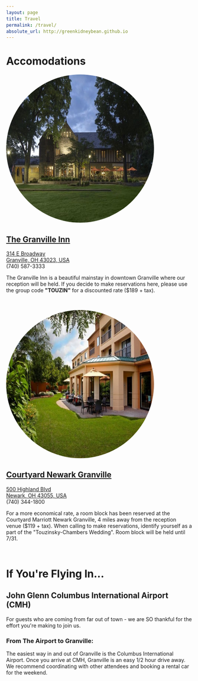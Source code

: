 ```yaml
---
layout: page
title: Travel
permalink: /travel/
absolute_url: http://greenkidneybean.github.io
---
```

# Accomodations

<a href="https://goo.gl/maps/cB3119F7HqL2">
  <img class="centered-and-cropped" width="400" height="400" style="border-radius:50%" src="/assets/granville_inn2.jpeg" >
</a>

## [The Granville Inn](https://granvilleinn.com/)
[314 E Broadway](https://goo.gl/maps/cB3119F7HqL2)  
[Granville, OH 43023, USA](https://goo.gl/maps/cB3119F7HqL2)  
(740) 587-3333  

The Granville Inn is a beautiful mainstay in downtown Granville where our reception will be held. If you decide to make reservations here, please use the group code **"TOUZIN"** for a discounted rate ($189 + tax).  

<p><img src="{{ '/assets/banners/banner_3.png' | prepend:site.baseurl }}" alt="" /></p>

<a href="https://goo.gl/maps/swVMUpYGAwA2">
  <img class="centered-and-cropped" width="400" height="400" style="border-radius:50%" src="/assets/courtyard.jpg">
</a>

## [Courtyard Newark Granville](https://goo.gl/WbxSQ7)
[500 Highland Blvd](https://goo.gl/maps/swVMUpYGAwA2)  
[Newark, OH 43055, USA](https://goo.gl/maps/swVMUpYGAwA2)  
(740) 344-1800  

For a more economical rate, a room block has been reserved at the Courtyard Marriott Newark Granville, 4 miles away from the reception venue ($119 + tax).  When calling to make reservations, identify yourself as a part of the "Touzinsky-Chambers Wedding". Room block will be held until 7/31.  

<p><img src="{{ '/assets/banners/banner_3.png' | prepend:site.baseurl }}" alt="" /></p>

# If You're Flying In...



## John Glenn Columbus International Airport (CMH)

For guests who are coming from far out of town - we are SO thankful for the effort you're making to join us.

### From The Airport to Granville:

The easiest way in and out of Granville is the Columbus International Airport. Once you arrive at CMH, Granville is an easy 1/2 hour drive away. We recommend coordinating with other attendees and booking a rental car for the weekend.
